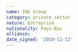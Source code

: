 ```yaml
---
name: ING Group
category: private_sector
nature: Entreprise
nationality: Pays-Bas
alliance: 
date_signed: '2018-11-12'
---
```

    